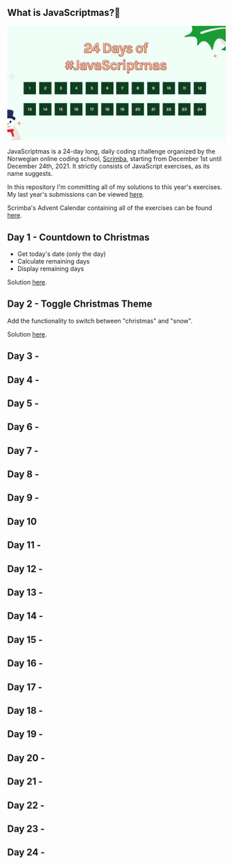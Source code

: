 ## What is JavaScriptmas?🎄

![](https://raw.githubusercontent.com/boglarkasebestyen/JavaScriptmas/main/advent_calendar.jpg) 


JavaScriptmas is a 24-day long, daily coding challenge organized by the Norwegian online coding school, [Scrimba](https://scrimba.com/), starting from December 1st until December 24th, 2021. It strictly consists of JavaScript exercises, as its name suggests.

In this repository I'm committing all of my solutions to this year's exercises. My last year's submissions can be viewed [here](https://github.com/boglarkasebestyen/JavaScriptmas).

Scrimba's Advent Calendar containing all of the exercises can be found [here](https://scrimba.com/learn/javascriptmas2021). 




## Day 1 - Countdown to Christmas
- Get today's date (only the day)
- Calculate remaining days
- Display remaining days

Solution [here](https://scrimba.com/scrim/co292430698041e4a708b1b9d
).

## Day 2 - Toggle Christmas Theme
Add the functionality to switch between "christmas" and "snow".

Solution [here](https://scrimba.com/scrim/coa73495ba4d7fdb861cf29e0).


## Day 3 - 

## Day 4 - 

## Day 5 - 

## Day 6 - 

## Day 7 - 

## Day 8 - 

## Day 9 - 

## Day 10 

## Day 11 - 

## Day 12 - 

## Day 13 - 

## Day 14 - 

## Day 15 - 

## Day 16 - 
## Day 17 - 

## Day 18 - 

## Day 19 - 

## Day 20 -

## Day 21 - 

## Day 22 - 

## Day 23 - 

## Day 24 - 